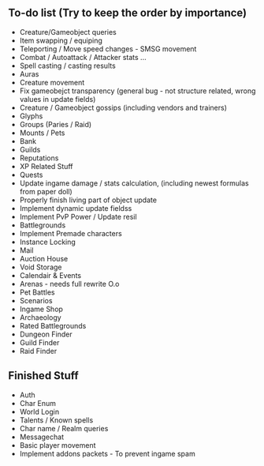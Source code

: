 ## To-do list (Try to keep the order by importance)
* Creature/Gameobject queries
* Item swapping / equiping
* Teleporting / Move speed changes - SMSG movement
* Combat / Autoattack / Attacker stats ...
* Spell casting / casting results
* Auras
* Creature movement
* Fix gameobejct transparency (general bug - not structure related, wrong values in update fields)
* Creature / Gameobject gossips (including vendors and trainers)
* Glyphs
* Groups (Paries / Raid)
* Mounts / Pets
* Bank
* Guilds
* Reputations
* XP Related Stuff
* Quests
* Update ingame damage / stats calculation, (including newest formulas from paper doll)
* Properly finish living part of object update
* Implement dynamic update fieldss
* Implement PvP Power / Update resil
* Battlegrounds
* Implement Premade characters
* Instance Locking
* Mail
* Auction House
* Void Storage
* Calendair & Events
* Arenas - needs full rewrite O.o
* Pet Battles
* Scenarios
* Ingame Shop
* Archaeology
* Rated Battlegrounds
* Dungeon Finder
* Guild Finder
* Raid Finder

## Finished Stuff
* Auth
* Char Enum
* World Login
* Talents / Known spells
* Char name / Realm queries
* Messagechat
* Basic player movement
* Implement addons packets - To prevent ingame spam
